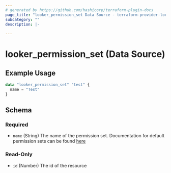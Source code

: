 ```yaml
---
# generated by https://github.com/hashicorp/terraform-plugin-docs
page_title: "looker_permission_set Data Source - terraform-provider-looker"
subcategory: ""
description: |-
  
---
```


# looker_permission_set (Data Source)

## Example Usage

```terraform
data "looker_permission_set" "test" {
  name = "Test"
}
```

<!-- schema generated by tfplugindocs -->
## Schema

### Required

- `name` (String) The name of the permission set. Documentation for default permission sets can be found [here](https://docs.looker.com/admin-options/settings/roles#permission_sets)

### Read-Only

- `id` (Number) The id of the resource


